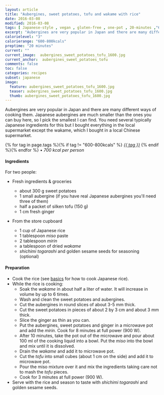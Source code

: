 ```yaml
---
layout: article
title: "Aubergines, sweet potatoes, tofu and wakame with rice"
date: 2016-03-08
modified: 2016-03-08
tags: [ Japanese-style , vegan , gluten-free , one-pot , 20-minutes ,"600-800kcals" ]
excerpt: "Aubergines are very popular in Japan and there are many different ways of ..."
calorielevel: "3"
calorierange: "600-800kcals"
preptime: "20 minutes"
current: ""
current_image:  aubergines_sweet_potatoes_tofu_1600.jpg
current_anchor:  aubergines_sweet_potatoes_tofu
comments: false
toc: false
categories: recipes
subset: japanese
image:
  feature: aubergines_sweet_potatoes_tofu_1600.jpg
  teaser: aubergines_sweet_potatoes_tofu_1600.jpg
  thumb: aubergines_sweet_potatoes_tofu_1600.jpg
---
```




Aubergines are very popular in Japan and there are many different ways of cooking them. Japanese aubergines are much smaller than the ones you can buy here, so I pick the smallest I can find. You need several typically Japanese ingredients for this but I bought everything in the local supermarket except the wakame, which I bought in a local Chinese supermarket.


{% for tag in page.tags %}{% if tag != "600-800kcals" %}&nbsp;<a class="post-tag" href="{{ site.url}}/tags/#{{ tag }}">_{{ tag }}_</a>&nbsp;{% endif %}{% endfor %} &bull;&nbsp;<em>700&nbsp;kcal&nbsp;per&nbsp;person</em>&nbsp;&nbsp;<a href="{{ site.url}}/tags/#600-800kcals"><img src="{{ site.url }}/images/battery_lvl_3.png" style="height:1.0em;"></a>

#### Ingredients

For two people:

- Fresh ingredients & groceries
  - about 300 g sweet potatoes
  - 1 small aubergine (if you have real Japanese aubergines you'll need three of them)
  - half a packet of silken tofu (150 g)
  - 1 cm fresh ginger

- From the store cupboard  
  - 1 cup of Japanese rice
  - 1 tablespoon _miso_ paste
  - 2 tablespoon _mirin_
  - a tablespoon of dried _wakame_
  - _shichimi togarashi_ and golden sesame seeds for seasoning (optional)

#### Preparation

- Cook the rice (see <a href="{{ site.url }}/basics">basics</a> for how to cook Japanese rice).
- While the rice is cooking:
    - Soak the _wakame_ in about half a liter of water. It will increase in volume by up to 6 times.
    - Wash and clean the sweet potatoes and aubergines.
    - Cut the aubergines in round slices of about 3-5 mm thick.
    - Cut the sweet potatoes in pieces of about 2 by 3 cm and about 3 mm thick.
    - Slice the ginger as thin as you can.
    - Put the aubergines, sweet potatoes and ginger in a microwave pot and add the _mirin_. Cook for 8 minutes at full power (900 W).
    - After 10 minutes, take the pot out of the microwave and pour about 100 ml of the cooking liquid into a bowl. Put the _miso_ into the bowl and mix until it is dissolved.
    - Drain the _wakame_ and add it to microwave pot.
    - Cut the _tofu_ into small cubes (about 1 cm on the side) and add it to microwave pot.
    - Pour the miso mixture over it and mix the ingredients taking care not to mash the _tofu_ pieces.
    - Cook for 3 minutes at full power (900 W).
- Serve with the rice and season to taste with _shichimi togarashi_ and golden sesame seeds.
